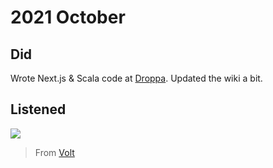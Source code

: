 # 2021 October

## Did

Wrote Next.js & Scala code at [Droppa](https://www.droppa.com). Updated the wiki a bit.

## Listened

![](https://i.imgur.com/WWjFfo6.jpg)

> From [Volt](https://volt.fm/nikitavoloboev)
